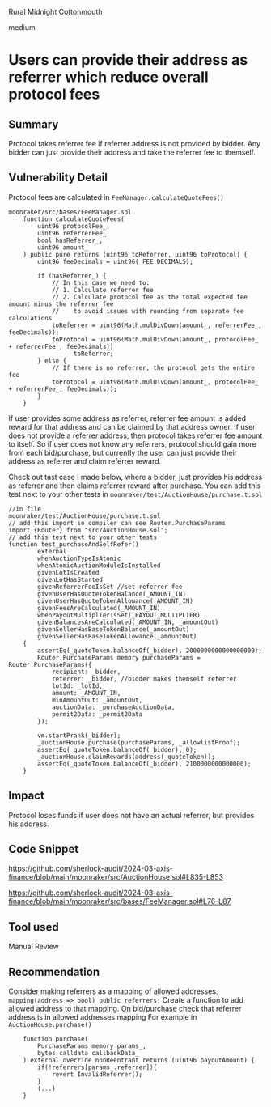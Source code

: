 Rural Midnight Cottonmouth

medium

# Users can provide their address as referrer which reduce overall protocol fees

## Summary
Protocol takes referrer fee if referrer address is not provided by bidder.
Any bidder can just provide their address and take the referrer fee to themself.
## Vulnerability Detail
Protocol fees are calculated in `FeeManager.calculateQuoteFees()`
```solidity
moonraker/src/bases/FeeManager.sol
    function calculateQuoteFees(
        uint96 protocolFee_,
        uint96 referrerFee_,
        bool hasReferrer_,
        uint96 amount_
    ) public pure returns (uint96 toReferrer, uint96 toProtocol) {
        uint96 feeDecimals = uint96(_FEE_DECIMALS);

        if (hasReferrer_) {
            // In this case we need to:
            // 1. Calculate referrer fee
            // 2. Calculate protocol fee as the total expected fee amount minus the referrer fee
            //    to avoid issues with rounding from separate fee calculations
            toReferrer = uint96(Math.mulDivDown(amount_, referrerFee_, feeDecimals));
            toProtocol = uint96(Math.mulDivDown(amount_, protocolFee_ + referrerFee_, feeDecimals))
                - toReferrer;
        } else {
            // If there is no referrer, the protocol gets the entire fee
            toProtocol = uint96(Math.mulDivDown(amount_, protocolFee_ + referrerFee_, feeDecimals));
        }
    }
```
If user provides some address as referrer, referrer fee amount is added reward for that address and can be claimed by that address owner.
If user does not provide a referrer address, then protocol takes referrer fee amount to itself.
So if user does not know any referrers, protocol should gain more from each bid/purchase, but currently the user can just provide their address as referrer and claim referrer reward.

Check out tast case I made below, where a bidder, just provides his address as referrer and then claims referrer reward after purchase.
You can add this test next to your other tests in `moonraker/test/AuctionHouse/purchase.t.sol`
```solidity
//in file
moonraker/test/AuctionHouse/purchase.t.sol
// add this import so compiler can see Router.PurchaseParams 
import {Router} from "src/AuctionHouse.sol";
// add this test next to your other tests
function test_purchaseAndSelfRefer()
        external
        whenAuctionTypeIsAtomic
        whenAtomicAuctionModuleIsInstalled
        givenLotIsCreated
        givenLotHasStarted
        givenReferrerFeeIsSet //set referrer fee
        givenUserHasQuoteTokenBalance(_AMOUNT_IN)
        givenUserHasQuoteTokenAllowance(_AMOUNT_IN)
        givenFeesAreCalculated(_AMOUNT_IN)
        whenPayoutMultiplierIsSet(_PAYOUT_MULTIPLIER)
        givenBalancesAreCalculated(_AMOUNT_IN, _amountOut)
        givenSellerHasBaseTokenBalance(_amountOut)
        givenSellerHasBaseTokenAllowance(_amountOut)
    {
        assertEq(_quoteToken.balanceOf(_bidder), 2000000000000000000);
        Router.PurchaseParams memory purchaseParams = Router.PurchaseParams({
            recipient: _bidder,
            referrer: _bidder, //bidder makes themself referrer
            lotId: _lotId,
            amount: _AMOUNT_IN,
            minAmountOut: _amountOut,
            auctionData: _purchaseAuctionData,
            permit2Data: _permit2Data
        });

        vm.startPrank(_bidder);
        _auctionHouse.purchase(purchaseParams, _allowlistProof);
        assertEq(_quoteToken.balanceOf(_bidder), 0);
        _auctionHouse.claimRewards(address(_quoteToken));
        assertEq(_quoteToken.balanceOf(_bidder), 2100000000000000);
    }
```
## Impact
Protocol loses funds if user does not have an actual referrer, but provides his address.

## Code Snippet
https://github.com/sherlock-audit/2024-03-axis-finance/blob/main/moonraker/src/AuctionHouse.sol#L835-L853

https://github.com/sherlock-audit/2024-03-axis-finance/blob/main/moonraker/src/bases/FeeManager.sol#L76-L87


## Tool used

Manual Review

## Recommendation
Consider making referrers as a mapping of allowed addresses.
`mapping(address => bool) public referrers;`
Create a function to add allowed address to that mapping.
On bid/purchase check that referrer address is in allowed addresses mapping
For example in `AuctionHouse.purchase()`
```solidity
    function purchase(
        PurchaseParams memory params_,
        bytes calldata callbackData_
    ) external override nonReentrant returns (uint96 payoutAmount) {
        if(!referrers[params_.referrer]){
            revert InvalidReferrer();
        }
        (...)
    }
```